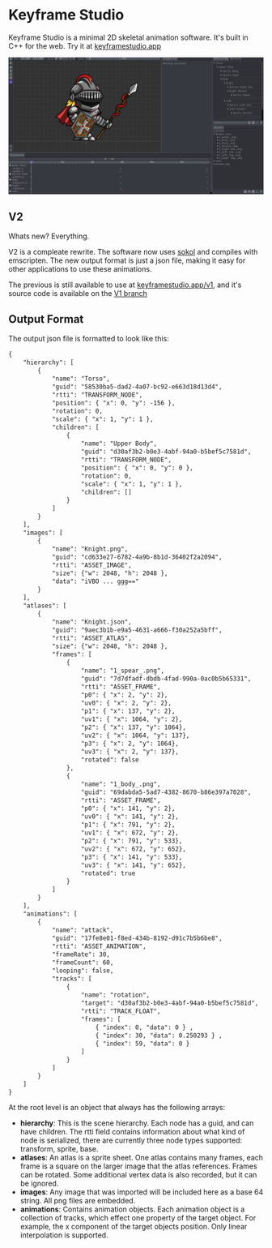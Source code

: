 # Keyframe Studio

Keyframe Studio is a minimal 2D skeletal animation software. It's built in C++ for the web. 
 Try it at [keyframestudio.app](https://keyframestudio.app)

![Keyframe Studio](designs/final_v2.png)

## V2

Whats new? Everything.

V2 is a compleate rewrite. The software now uses [sokol](https://github.com/floooh/sokol) and compiles with emscripten. The new output format is just a json file, making it easy for other applications to use these animations.

The previous is still available to use at [keyframestudio.app/v1](https://keyframestudio.app/v1), and it's source code is available on the [V1 branch](https://github.com/gszauer/KeyframeStudio/tree/v1)

## Output Format

The output json file is formatted to look like this:

```
{
	"hierarchy": [
		{
			"name": "Torso",
			"guid": "58530ba5-dad2-4a07-bc92-e663d18d13d4",
			"rtti": "TRANSFORM_NODE",
			"position": { "x": 0, "y": -156 }, 
			"rotation": 0,
			"scale": { "x": 1, "y": 1 }, 
			"children": [
				{
					"name": "Upper Body",
					"guid": "d30af3b2-b0e3-4abf-94a0-b5bef5c7581d",
					"rtti": "TRANSFORM_NODE",
					"position": { "x": 0, "y": 0 }, 
					"rotation": 0,
					"scale": { "x": 1, "y": 1 }, 
					"children": []
				}
			]
		}
	],
	"images": [
		{
			"name": "Knight.png",
			"guid": "cd633e27-6782-4a9b-8b1d-36402f2a2094",
			"rtti": "ASSET_IMAGE",
			"size": {"w": 2048, "h": 2048 },
			"data": "iVBO ... ggg=="
		} 
	],
	"atlases": [
		{
			"name": "Knight.json",
			"guid": "9aec3b1b-e9a5-4631-a666-f30a252a5bff",
			"rtti": "ASSET_ATLAS",
			"size": {"w": 2048, "h": 2048 },
			"frames": [
				{
					"name": "1_spear_.png",
					"guid": "7d7dfadf-dbdb-4fad-990a-0ac0b5b65331",
					"rtti": "ASSET_FRAME",
					"p0": { "x": 2, "y": 2},
					"uv0": { "x": 2, "y": 2},
					"p1": { "x": 137, "y": 2},
					"uv1": { "x": 1064, "y": 2},
					"p2": { "x": 137, "y": 1064},
					"uv2": { "x": 1064, "y": 137},
					"p3": { "x": 2, "y": 1064},
					"uv3": { "x": 2, "y": 137},
					"rotated": false
				},
				{
					"name": "1_body_.png",
					"guid": "69dabda5-5ad7-4382-8670-b86e397a7028",
					"rtti": "ASSET_FRAME",
					"p0": { "x": 141, "y": 2},
					"uv0": { "x": 141, "y": 2},
					"p1": { "x": 791, "y": 2},
					"uv1": { "x": 672, "y": 2},
					"p2": { "x": 791, "y": 533},
					"uv2": { "x": 672, "y": 652},
					"p3": { "x": 141, "y": 533},
					"uv3": { "x": 141, "y": 652},
					"rotated": true
				}
			]
		} 
	],
	"animations": [
		{
			"name": "attack",
			"guid": "17fe8e01-f8ed-434b-8192-d91c7b5b6be8",
			"rtti": "ASSET_ANIMATION",
			"frameRate": 30,
			"frameCount": 60,
			"looping": false,
			"tracks": [
				{
					"name": "rotation",
					"target": "d30af3b2-b0e3-4abf-94a0-b5bef5c7581d",
					"rtti": "TRACK_FLOAT",
					"frames": [
						{ "index": 0, "data": 0 } ,
						{ "index": 30, "data": 0.250293 } ,
						{ "index": 59, "data": 0 } 
					]
				}
			]
		} 
	]
}
```

At the root level is an object that always has the following arrays:

* __hierarchy__: This is the scene hierarchy. Each node has a guid, and can have children. The rtti field contains information about what kind of node is serialized, there are currently three node types supported: transform, sprite, base.
* __atlases__: An atlas is a sprite sheet. One atlas contains many frames, each frame is a square on the larger image that the atlas references. Frames can be rotated. Some additional vertex data is also recorded, but it can be ignored. 
* __images__: Any image that was imported will be included here as a base 64 string. All png files are embedded.
* __animations__: Contains animation objects. Each animation object is a collection of tracks, which effect one property of the target object. For example, the x component of the target objects position. Only linear interpolation is supported.